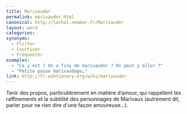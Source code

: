 ```yaml
---
title: Marivauder
permalink: marivauder.html
canonical: http://lachal.neamar.fr/Marivauder
layout: word
categories:
synonyms:
  - Flirter
  - Courtiser
  - Fréquenter
examples:
  - "Ca y est ? On a fini de marivauder ? On peut y aller ?"
  - "Petite pause marivaudage…"
link: http://fr.wiktionary.org/wiki/marivauder
---
```


Tenir des propos, particulièrement en matière d’amour, qui rappellent les raffinements et la subtilité des personnages de Marivaux (autrement dit, parler pour ne rien dire d'une façon amoureuse…).

